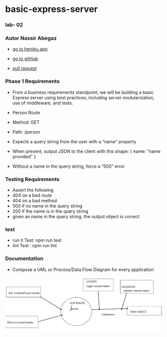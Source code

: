 # basic-express-server

### lab- 02 
### Autor Nassir Abegaz

- <a href=https://basic-express-server1.herokuapp.com/ class="icon fa-twitter"><span      class="label">go to heroku app </span></a>

- <a href=https://github.com/nassir1976/basic-express-server class="icon fa-twitter"><span class="label">go to gitHub </span></a>

- <a href=https://github.com/nassir1976/basic-express-server/pull/2 class="icon fa-twitter"><span class="label"> pull request </span></a> 

### Phase 1 Requirements
- From a business requirements standpoint, we will be building a basic Express server using best practices, including server modularization, use of middleware, and tests.

- Person Route
- Method: GET
- Path: /person
- Expects a query string from the user with a “name” property
- When present, output JSON to the client with this shape: { name: "name provided" }
- Without a name in the query string, force a “500” error

### Testing Requirements
- Assert the following
- 404 on a bad route
- 404 on a bad method
- 500 if no name in the query string
- 200 if the name is in the query string
- given an name in the query string, the output object is correct

### test 

- run it Test: npm run test 
- lint Test : npm run lint  

### Documentation
- Compose a UML or Process/Data Flow Diagram for every application

![WhiteBoard](./assets/whiteboard.png)